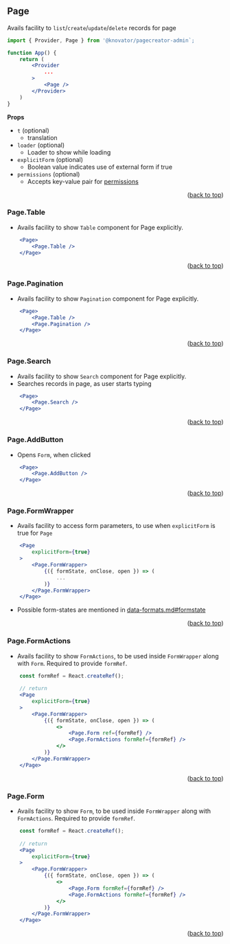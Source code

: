 <div id="top"></div>

## Page
Avails facility to `list`/`create`/`update`/`delete` records for page
```jsx
import { Provider, Page } from '@knovator/pagecreator-admin`;

function App() {
    return (
        <Provider
            ...
        >
            <Page />
        </Provider>
    )
}
```
**Props**
- `t` (optional)
    - translation
- `loader` (optional)
    - Loader to show while loading
- `explicitForm` (optional)
    - Boolean value indicates use of external form if true
- `permissions` (optional)
    - Accepts key-value pair for  [permissions](data-formats.md#permissions)

<p align="right">(<a href="#top">back to top</a>)</p>

### Page.Table
- Avails facility to show `Table` component for Page explicitly.
```jsx
    <Page>
        <Page.Table />
    </Page>
```
<p align="right">(<a href="#top">back to top</a>)</p>

### Page.Pagination
- Avails facility to show `Pagination` component for Page explicitly.
```jsx
    <Page>
        <Page.Table />
        <Page.Pagination />
    </Page>
```
<p align="right">(<a href="#top">back to top</a>)</p>

### Page.Search
- Avails facility to show `Search` component for Page explicitly.
- Searches records in page, as user starts typing
```jsx
    <Page>
        <Page.Search />
    </Page>
```
<p align="right">(<a href="#top">back to top</a>)</p>

### Page.AddButton
- Opens `Form`, when clicked
```jsx
    <Page>
        <Page.AddButton />
    </Page>
```
<p align="right">(<a href="#top">back to top</a>)</p>

### Page.FormWrapper
- Avails facility to access form parameters, to use when `explicitForm` is true for `Page`
```jsx
    <Page
        explicitForm={true}
    >
        <Page.FormWrapper>
            {({ formState, onClose, open }) => (
                ...
            )}
        </Page.FormWrapper>
    </Page>
```
- Possible form-states are mentioned in [data-formats.md#formstate](data-formats.md#formstate)
<p align="right">(<a href="#top">back to top</a>)</p>

### Page.FormActions
- Avails facility to show `FormActions`, to be used inside `FormWrapper` along with `Form`. Required to provide `formRef`.
```jsx
    const formRef = React.createRef();
    
    // return
    <Page
        explicitForm={true}
    >
        <Page.FormWrapper>
            {({ formState, onClose, open }) => (
                <>
                    <Page.Form ref={formRef} />
                    <Page.FormActions formRef={formRef} />
                </>
            )}
        </Page.FormWrapper>
    </Page>
``` 
<p align="right">(<a href="#top">back to top</a>)</p>

### Page.Form
- Avails facility to show `Form`, to be used inside `FormWrapper` along with `FormActions`. Required to provide `formRef`.
```jsx
    const formRef = React.createRef();
    
    // return
    <Page
        explicitForm={true}
    >
        <Page.FormWrapper>
            {({ formState, onClose, open }) => (
                <>
                    <Page.Form formRef={formRef} />
                    <Page.FormActions formRef={formRef} />
                </>
            )}
        </Page.FormWrapper>
    </Page>
```
<p align="right">(<a href="#top">back to top</a>)</p>
